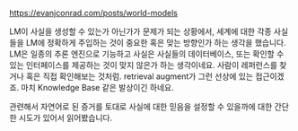 https://evanjconrad.com/posts/world-models

LM이 사실을 생성할 수 있는가 아닌가가 문제가 되는 상황에서, 세계에 대한 각종 사실들을 LM에 정확하게 주입하는 것이 중요한 혹은 맞는 방향인가 하는 생각을 했습니다. LM은 일종의 추론 엔진으로 기능하고 사실은 사실들의 데이터베이스, 또는 확인할 수 있는 인터페이스를 제공하는 것이 맞지 않은가 하는 생각이네요. 사람이 레퍼런스를 찾거나 혹은 직접 확인해보는 것처럼. retrieval augment가 그런 선상에 있는 접근이겠죠. 마치 Knowledge Base 같은 발상이긴 하네요.

관련해서 자연어로 된 증거를 토대로 사실에 대한 믿음을 설정할 수 있을까에 대한 간단한 시도가 있어서 읽어봤습니다.